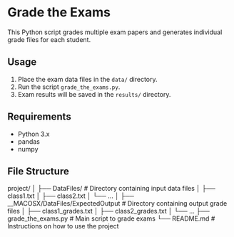 # Grade the Exams

This Python script grades multiple exam papers and generates individual grade files for each student.

## Usage

1. Place the exam data files in the `data/` directory.
2. Run the script `grade_the_exams.py`.
3. Exam results will be saved in the `results/` directory.

## Requirements

- Python 3.x
- pandas
- numpy

## File Structure

project/
│
├── DataFiles/ # Directory containing input data files
│ ├── class1.txt
│ ├── class2.txt
│ └── ...
│
├── __MACOSX/DataFiles/ExpectedOutput # Directory containing output grade files
│ ├── class1_grades.txt
│ ├── class2_grades.txt
│ └── ...
├── grade_the_exams.py # Main script to grade exams
└── README.md # Instructions on how to use the project